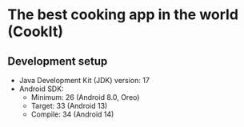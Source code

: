 # The best cooking app in the world (CookIt)

## Development setup
- Java Development Kit (JDK) version: 17
- Android SDK:
  - Minimum: 26 (Android 8.0, Oreo)
  - Target: 33 (Android 13)
  - Compile: 34 (Android 14)
